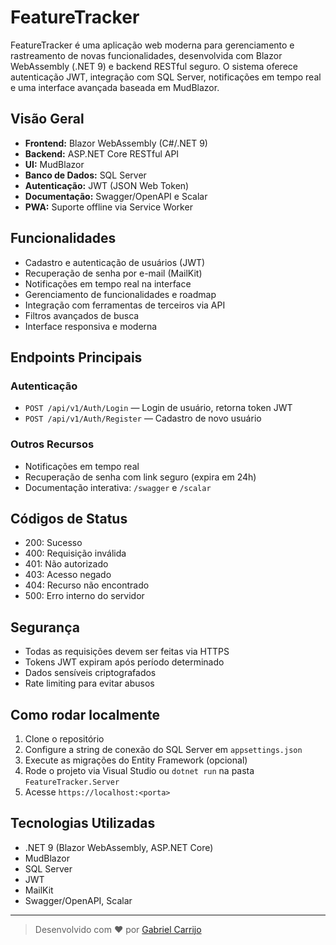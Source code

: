 # FeatureTracker

FeatureTracker é uma aplicação web moderna para gerenciamento e rastreamento de novas funcionalidades, desenvolvida com Blazor WebAssembly (.NET 9) e backend RESTful seguro. O sistema oferece autenticação JWT, integração com SQL Server, notificações em tempo real e uma interface avançada baseada em MudBlazor.

## Visão Geral
- **Frontend:** Blazor WebAssembly (C#/.NET 9)
- **Backend:** ASP.NET Core RESTful API
- **UI:** MudBlazor
- **Banco de Dados:** SQL Server
- **Autenticação:** JWT (JSON Web Token)
- **Documentação:** Swagger/OpenAPI e Scalar
- **PWA:** Suporte offline via Service Worker

## Funcionalidades
- Cadastro e autenticação de usuários (JWT)
- Recuperação de senha por e-mail (MailKit)
- Notificações em tempo real na interface
- Gerenciamento de funcionalidades e roadmap
- Integração com ferramentas de terceiros via API
- Filtros avançados de busca
- Interface responsiva e moderna

## Endpoints Principais
### Autenticação
- `POST /api/v1/Auth/Login` — Login de usuário, retorna token JWT
- `POST /api/v1/Auth/Register` — Cadastro de novo usuário

### Outros Recursos
- Notificações em tempo real
- Recuperação de senha com link seguro (expira em 24h)
- Documentação interativa: `/swagger` e `/scalar`

## Códigos de Status
- 200: Sucesso
- 400: Requisição inválida
- 401: Não autorizado
- 403: Acesso negado
- 404: Recurso não encontrado
- 500: Erro interno do servidor

## Segurança
- Todas as requisições devem ser feitas via HTTPS
- Tokens JWT expiram após período determinado
- Dados sensíveis criptografados
- Rate limiting para evitar abusos

## Como rodar localmente
1. Clone o repositório
2. Configure a string de conexão do SQL Server em `appsettings.json`
3. Execute as migrações do Entity Framework (opcional)
4. Rode o projeto via Visual Studio ou `dotnet run` na pasta `FeatureTracker.Server`
5. Acesse `https://localhost:<porta>`

## Tecnologias Utilizadas
- .NET 9 (Blazor WebAssembly, ASP.NET Core)
- MudBlazor
- SQL Server
- JWT
- MailKit
- Swagger/OpenAPI, Scalar

---

> Desenvolvido com ❤️ por [Gabriel Carrijo](https://github.com/carrijoga)
